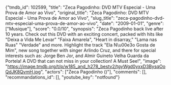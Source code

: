 {"tmdb_id": 102599, "title": "Zeca Pagodinho: DVD MTV Especial - Uma Prova de Amor ao Vivo", "original_title": "Zeca Pagodinho: DVD MTV Especial - Uma Prova de Amor ao Vivo", "slug_title": "zeca-pagodinho-dvd-mtv-especial-uma-prova-de-amor-ao-vivo", "date": "2009-01-01", "genre": ["Musique"], "score": "0.0/10", "synopsis": "Zeca Pagodinho back live after 10 years. Check out this DVD with an exciting concert, packed with hits like \"Deixa a Vida Me Levar\" \"Faixa Amarela\", \"Heart in disarray,\" \"Lama nas Ruas\" \"Verdade\" and more. Highlight the track \"Ela N\u00e3o Gosta de Mim\", new song together with singer Arlindo Cruz, and there for special interests such as: Jorge Ben Jor, and Almir Guineto Velha Guarda da Portela! A DVD that can not miss in your collection! A Must See!", "image": "https://image.tmdb.org/t/p/w185_and_h278_bestv2/tgyWgd0yxxD3BysqOoQdJK8QvmH.jpg", "actors": ["Zeca Pagodinho ()"], "comments": [], "recommandations_id": [], "youtube_key": "notfound"}